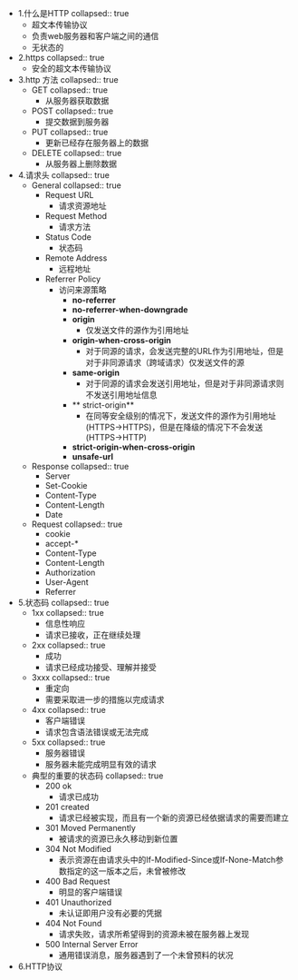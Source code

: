 - 1.什么是HTTP
  collapsed:: true
	- 超文本传输协议
	- 负责web服务器和客户端之间的通信
	- 无状态的
- 2.https
  collapsed:: true
	- 安全的超文本传输协议
- 3.http 方法
  collapsed:: true
	- GET
	  collapsed:: true
		- 从服务器获取数据
	- POST
	  collapsed:: true
		- 提交数据到服务器
	- PUT
	  collapsed:: true
		- 更新已经存在服务器上的数据
	- DELETE
	  collapsed:: true
		- 从服务器上删除数据
- 4.请求头
  collapsed:: true
	- General
	  collapsed:: true
		- Request URL
			- 请求资源地址
		- Request Method
			- 请求方法
		- Status Code
			- 状态码
		- Remote Address
			- 远程地址
		- Referrer Policy
			- 访问来源策略
				- **no-referrer**
				- **no-referrer-when-downgrade**
				- **origin**
					- 仅发送文件的源作为引用地址
				- **origin-when-cross-origin**
					- 对于同源的请求，会发送完整的URL作为引用地址，但是对于非同源请求（跨域请求）仅发送文件的源
				- **same-origin**
					- 对于同源的请求会发送引用地址，但是对于非同源请求则不发送引用地址信息
				- ** strict-origin**
					- 在同等安全级别的情况下，发送文件的源作为引用地址(HTTPS->HTTPS)，但是在降级的情况下不会发送 (HTTPS->HTTP)
				- **strict-origin-when-cross-origin**
				- **unsafe-url**
	- Response
	  collapsed:: true
		- Server
		- Set-Cookie
		- Content-Type
		- Content-Length
		- Date
	- Request
	  collapsed:: true
		- cookie
		- accept-*
		- Content-Type
		- Content-Length
		- Authorization
		- User-Agent
		- Referrer
- 5.状态码
  collapsed:: true
	- 1xx
	  collapsed:: true
		- 信息性响应
		- 请求已接收，正在继续处理
	- 2xx
	  collapsed:: true
		- 成功
		- 请求已经成功接受、理解并接受
	- 3xxx
	  collapsed:: true
		- 重定向
		- 需要采取进一步的措施以完成请求
	- 4xx
	  collapsed:: true
		- 客户端错误
		- 请求包含语法错误或无法完成
	- 5xx
	  collapsed:: true
		- 服务器错误
		- 服务器未能完成明显有效的请求
	- 典型的重要的状态码
	  collapsed:: true
		- 200 ok
			- 请求已成功
		- 201 created
			- 请求已经被实现，而且有一个新的资源已经依据请求的需要而建立
		- 301 Moved Permanently
			- 被请求的资源已永久移动到新位置
		- 304 Not Modified
			- 表示资源在由请求头中的If-Modified-Since或If-None-Match参数指定的这一版本之后，未曾被修改
		- 400 Bad Request
			- 明显的客户端错误
		- 401 Unauthorized
			- 未认证即用户没有必要的凭据
		- 404 Not Found
			- 请求失败，请求所希望得到的资源未被在服务器上发现
		- 500 Internal Server Error
			- 通用错误消息，服务器遇到了一个未曾预料的状况
- 6.HTTP协议